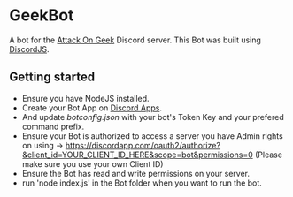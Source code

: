 # GeekBot

A bot for the [Attack On Geek](https://www.attackongeek.com) Discord server.
This Bot was built using [DiscordJS](https://discord.js.org).

## Getting started

- Ensure you have NodeJS installed.
- Create your Bot App on [Discord Apps](https://discordapp.com/developers/applications/me).
- And update _botconfig.json_ with your bot's Token Key and your prefered command prefix.
- Ensure your Bot is authorized to access a server you have Admin rights on using -> https://discordapp.com/oauth2/authorize?&client_id=YOUR_CLIENT_ID_HERE&scope=bot&permissions=0 (Please make sure you use your own Client ID)
- Ensure the Bot has read and write permissions on your server.
- run 'node index.js' in the Bot folder when you want to run the bot.
